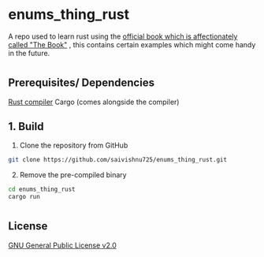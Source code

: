 # enums_thing_rust

A repo used to learn rust using the [official book which is affectionately called "The Book"](https://doc.rust-lang.org/book/) , this contains certain examples which might come handy in the future.
#

## Prerequisites/ Dependencies

[Rust compiler](https://doc.rust-lang.org/book/ch01-01-installation.html)
Cargo (comes alongside the compiler)


## 1. Build

1. Clone the repository from GitHub

```bash
git clone https://github.com/saivishnu725/enums_thing_rust.git
```

2. Remove the pre-compiled binary

```bash
cd enums_thing_rust
cargo run
```

#

## License

[GNU General Public License v2.0](https://choosealicense.com/licenses/gpl-2.0/)

